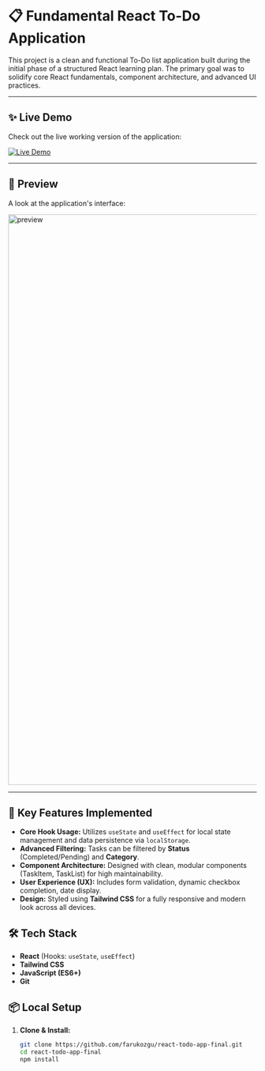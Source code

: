 # 📋 Fundamental React To-Do Application

This project is a clean and functional To-Do list application built during the initial phase of a structured React learning plan. The primary goal was to solidify core React fundamentals, component architecture, and advanced UI practices.

---

## ✨ Live Demo

Check out the live working version of the application:

[![Live Demo](https://img.shields.io/badge/LIVE_DEMO-Vercel-000000?style=for-the-badge&logo=vercel)](https://react-todo-app-final.vercel.app/)

---

## 📸 Preview

A look at the application's interface:

<img width="907" height="1156" alt="preview" src="https://github.com/user-attachments/assets/d9ca7370-9ec4-487a-9855-c3484ce39b4f" />

---

## 🚀 Key Features Implemented

* **Core Hook Usage:** Utilizes `useState` and `useEffect` for local state management and data persistence via `localStorage`.
* **Advanced Filtering:** Tasks can be filtered by **Status** (Completed/Pending) and **Category**.
* **Component Architecture:** Designed with clean, modular components (TaskItem, TaskList) for high maintainability.
* **User Experience (UX):** Includes form validation, dynamic checkbox completion, date display.
* **Design:** Styled using **Tailwind CSS** for a fully responsive and modern look across all devices.

## 🛠️ Tech Stack

* **React** (Hooks: `useState`, `useEffect`)
* **Tailwind CSS**
* **JavaScript (ES6+)**
* **Git**

## 📦 Local Setup

1. **Clone & Install:**

   ```bash
   git clone https://github.com/farukozgu/react-todo-app-final.git
   cd react-todo-app-final
   npm install
